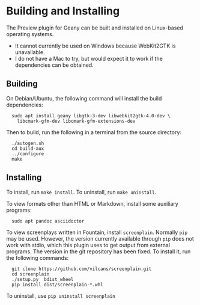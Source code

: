 # Building and Installing

The Preview plugin for Geany can be built and installed on Linux-based operating systems.

* It cannot currently be used on Windows because WebKit2GTK is unavailable.
* I do not have a Mac to try, but would expect it to work if the dependencies can be obtained.

## Building

On Debian/Ubuntu, the following command will install the build dependencies:

```
  sudo apt install geany libgtk-3-dev libwebkit2gtk-4.0-dev \
    libcmark-gfm-dev libcmark-gfm-extensions-dev
```

Then to build, run the following in a terminal from the source directory:

```
  ./autogen.sh
  cd build-aux
  ../configure
  make
```

## Installing

To install, run `make install`.  To uninstall, run `make uninstall`.

To view formats other than HTML or Markdown, install some auxiliary programs:

```
  sudo apt pandoc asciidoctor
```

To view screenplays written in Fountain, install `screenplain`.  Normally `pip` may be used.  However, the version currently available through `pip` does not work with stdio, which this plugin uses to get output from external programs.  The version in the git repository has been fixed.  To install it, run the following commands:

```
  git clone https://github.com/vilcans/screenplain.git
  cd screenplain
  ./setup.py  bdist_wheel
  pip install dist/screenplain-*.whl
```

To uninstall, use `pip uninstall screenplain`
